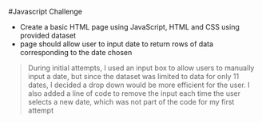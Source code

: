 #Javascript Challenge



* Create a basic HTML page using JavaScript, HTML and CSS using provided dataset
* page should allow user to input date to return rows of data corresponding to the date chosen


>During initial attempts, I used an input box to allow users to manually input a date, but since the dataset was limited to data for only 11 dates, I decided a drop down would 
be more efficient for the user.  I also added a line of code to remove the input each time the user selects a new date, which was not part of the code for my first attempt

